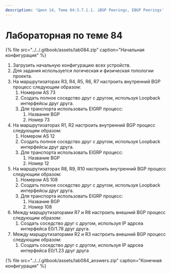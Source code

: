 ```yaml
---
description: 'Цикл 14, Тема 84:3.7.1.1. iBGP Peerings, EBGP Peerings'
---
```


# Лабораторная по теме 84

{% file src="../../.gitbook/assets/lab084.zip" caption="Начальная конфигурация" %}

1. Загрузить начальную конфигурацию всех устройств.
2. Для задания используется логическая и физическая топологии проекта.
3. На маршрутизаторах R3, R4, R5, R6, R7 настроить внутренний BGP процесс следующим образом:
   1. Номером AS 73
   2. Создать полное соседство друг с другом, используя Loopback интерфейсы друг друга.
   3. Для транспорта использовать EIGRP процесс:
      1. Название BGP
      2. Номер 73
4. На маршрутизаторах R1, R2 настроить внутренний BGP процесс следующим образом:
   1. Номером AS 12
   2. Создать полное соседство друг с другом, используя Loopback интерфейсы друг друга.
   3. Для транспорта использовать EIGRP процесс:
      1. Название BGP
      2. Номер 12
5. На маршрутизаторах R8, R9, R10 настроить внутренний BGP процесс следующим образом:
   1. Номером AS 108
   2. Создать полное соседство друг с другом, используя Loopback интерфейсы друг друга.
   3. Для транспорта использовать EIGRP процесс:
      1. Название BGP
      2. Номер 108
6. Между марщрутизаторами R7 и R8 настроить внешний BGP процесс следующим образом:
   1. Создать соседство друг с другом, используя IP адрсеа интерфейса E0/1.78 друг друга.
7. Между марщрутизаторами R2 и R3 настроить внешний BGP процесс следующим образом:
   1. Создать соседство друг с другом, используя IP адрсеа интерфейса E0/1.23 друг друга

{% file src="../../.gitbook/assets/lab084\_answers.zip" caption="Конечная конфигурация" %}

